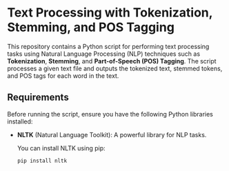 # Text Processing with Tokenization, Stemming, and POS Tagging

This repository contains a Python script for performing text processing tasks using Natural Language Processing (NLP) techniques such as **Tokenization**, **Stemming**, and **Part-of-Speech (POS) Tagging**. The script processes a given text file and outputs the tokenized text, stemmed tokens, and POS tags for each word in the text.

## Requirements

Before running the script, ensure you have the following Python libraries installed:

- **NLTK** (Natural Language Toolkit): A powerful library for NLP tasks.
  
  You can install NLTK using pip:

  ```bash
  pip install nltk
